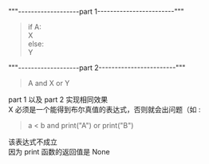 """-------------------part 1------------------------"""
> if A:  
> 	X  
> else:  
> 	Y  


"""-------------------part 2------------------------"""  
> A and X or Y 
 
part 1 以及 part 2 实现相同效果  
X 必须是一个能得到布尔真值的表达式，否则就会出问题（如 :  
> a < b and print("A") or print("B")  

该表达式不成立  
因为 print 函数的返回值是 None   
